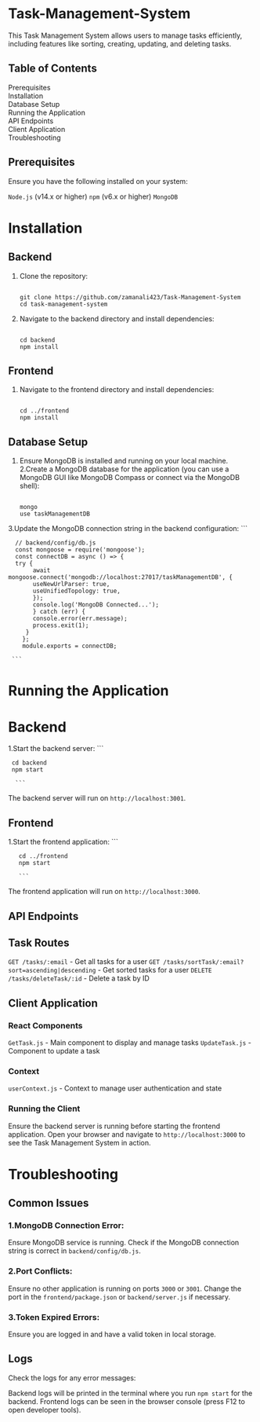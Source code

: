 # Task-Management-System
This Task Management System allows users to manage tasks efficiently, including features like sorting, creating, updating, and deleting tasks.
## Table of Contents
  Prerequisites
  <br />
  Installation
  <br />
  Database Setup
  <br />
  Running the Application
  <br />
  API Endpoints
  <br />
  Client Application
  <br />
  Troubleshooting

## Prerequisites
Ensure you have the following installed on your system:

  `Node.js` (v14.x or higher)
  `npm` (v6.x or higher)
  `MongoDB`

# Installation
## Backend
1. Clone the repository:
   ```
   
   git clone https://github.com/zamanali423/Task-Management-System
   cd task-management-system
   
   ```
3. Navigate to the backend directory and install dependencies:
   ```
   
   cd backend
   npm install
   
   ```

## Frontend
 1. Navigate to the frontend directory and install dependencies:
    ```
    
    cd ../frontend
    npm install
    
    ```

## Database Setup
 1. Ensure MongoDB is installed and running on your local machine.
 2.Create a MongoDB database for the application (you can use a MongoDB GUI like MongoDB Compass or connect via the MongoDB shell):
       ```
       
       mongo
       use taskManagementDB
       
       ```
 3.Update the MongoDB connection string in the backend configuration:
      ```
      
      // backend/config/db.js
      const mongoose = require('mongoose');
      const connectDB = async () => {
      try {
           await mongoose.connect('mongodb://localhost:27017/taskManagementDB', {
           useNewUrlParser: true,
           useUnifiedTopology: true,
           });
           console.log('MongoDB Connected...');
           } catch (err) {
           console.error(err.message);
           process.exit(1);
         }
        };
        module.exports = connectDB;

     ```

# Running the Application
# Backend
1.Start the backend server:
      ```

     cd backend
     npm start

      ```
  The backend server will run on `http://localhost:3001`.

## Frontend
 1.Start the frontend application:
       ```

       cd ../frontend
       npm start

       ```
  The frontend application will run on `http://localhost:3000`.  


## API Endpoints
## Task Routes
  `GET /tasks/:email` - Get all tasks for a user
  `GET /tasks/sortTask/:email?sort=ascending|descending` - Get sorted tasks for a user
  `DELETE /tasks/deleteTask/:id` - Delete a task by ID


## Client Application
### React Components
  `GetTask.js` - Main component to display and manage tasks
  `UpdateTask.js` - Component to update a task
### Context
   `userContext.js` - Context to manage user authentication and state
### Running the Client
Ensure the backend server is running before starting the frontend application. Open your browser and navigate to `http://localhost:3000` to see the Task Management System in action.

# Troubleshooting
## Common Issues
### 1.MongoDB Connection Error:

Ensure MongoDB service is running.
Check if the MongoDB connection string is correct in `backend/config/db.js`.

### 2.Port Conflicts:
Ensure no other application is running on ports `3000` or `3001`.
Change the port in the `frontend/package.json` or `backend/server.js` if necessary.

### 3.Token Expired Errors:
Ensure you are logged in and have a valid token in local storage.

## Logs
Check the logs for any error messages:

Backend logs will be printed in the terminal where you run `npm start` for the backend.
Frontend logs can be seen in the browser console (press F12 to open developer tools).





